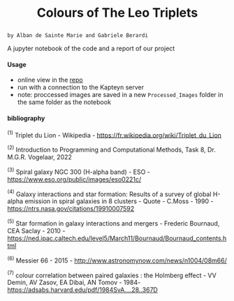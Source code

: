 # <p style="text-align: center;"> Colours of The Leo Triplets
    by Alban de Sainte Marie and Gabriele Berardi

A jupyter notebook of the code and a report of our project

#### Usage
  - online view in the [repo](L12_Interacting_Galaxies_Colours.ipynb)
  - run with a connection to the Kapteyn server
  - note: proccessed images are saved in a new `Processed_Images` folder in the same folder as the notebook
    
#### bibliography
$^{(1)}$
Triplet du Lion - Wikipedia - https://fr.wikipedia.org/wiki/Triplet_du_Lion

$^{(2)}$
Introduction to Programming and Computational Methods, Task 8, Dr. M.G.R. Vogelaar, 2022

$^{(3)}$
Spiral galaxy NGC 300 (H-alpha band) - ESO - https://www.eso.org/public/images/eso0221c/

$^{(4)}$
Galaxy interactions and star formation: Results of a survey of global H-alpha emission in spiral galaxies in 8 clusters - Quote - C.Moss - 1990 - https://ntrs.nasa.gov/citations/19910007592

$^{(5)}$
Star formation in galaxy interactions and mergers - Frederic Bournaud, CEA Saclay - 2010 - https://ned.ipac.caltech.edu/level5/March11/Bournaud/Bournaud_contents.html

$^{(6)}$
Messier 66 - 2015 - http://www.astronomynow.com/news/n1004/08m66/

$^{(7)}$
colour correlation between paired galaxies : the Holmberg effect - VV Demin, AV Zasov, EA Dibai, AN Tomov - 1984- https://adsabs.harvard.edu/pdf/1984SvA....28..367D
